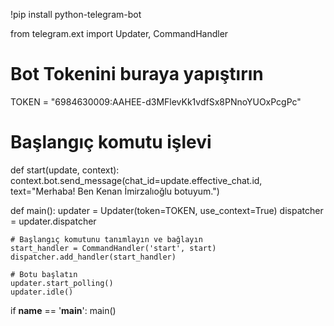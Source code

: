 !pip install python-telegram-bot

from telegram.ext import Updater, CommandHandler

# Bot Tokenini buraya yapıştırın
TOKEN = "6984630009:AAHEE-d3MFlevKk1vdfSx8PNnoYUOxPcgPc"

# Başlangıç komutu işlevi
def start(update, context):
    context.bot.send_message(chat_id=update.effective_chat.id, text="Merhaba! Ben Kenan İmirzalıoğlu botuyum.")

def main():
    updater = Updater(token=TOKEN, use_context=True)
    dispatcher = updater.dispatcher

    # Başlangıç komutunu tanımlayın ve bağlayın
    start_handler = CommandHandler('start', start)
    dispatcher.add_handler(start_handler)

    # Botu başlatın
    updater.start_polling()
    updater.idle()

if __name__ == '__main__':
    main()
